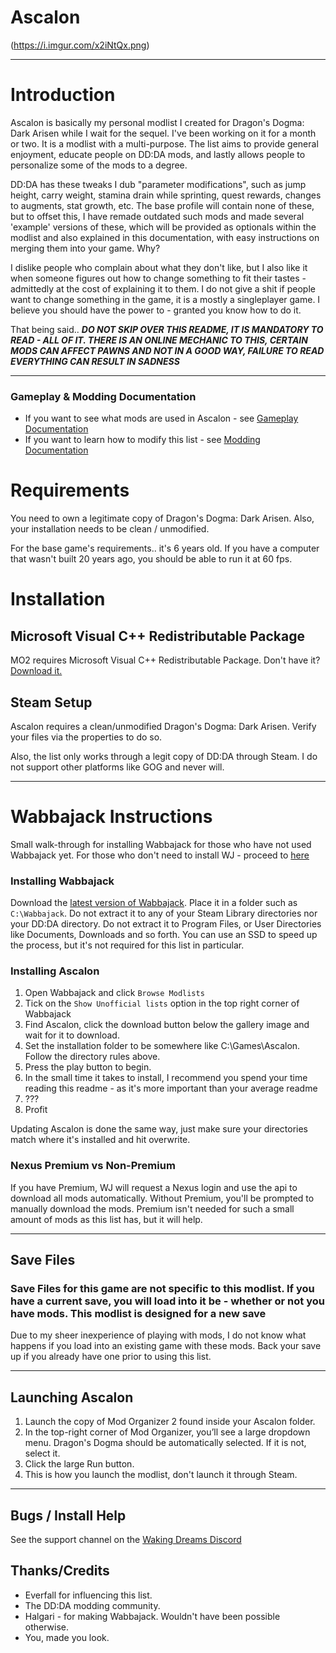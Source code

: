 # Ascalon

(https://i.imgur.com/x2iNtQx.png)

---

# Introduction

Ascalon is basically my personal modlist I created for Dragon's Dogma: Dark Arisen while I wait for the sequel. I've been working on it for a month or two. It is a modlist with a multi-purpose. The list aims to provide general enjoyment, educate people on DD:DA mods, and lastly allows people to personalize some of the mods to a degree.

DD:DA has these tweaks I dub "parameter modifications", such as jump height, carry weight, stamina drain while sprinting, quest rewards, changes to augments, stat growth, etc. The base profile will contain none of these, but to offset this, I have remade outdated such mods and made several 'example' versions of these, which will be provided as optionals within the modlist and also explained in this documentation, with easy instructions on merging them into your game. Why?

I dislike people who complain about what they don't like, but I also like it when someone figures out how to change something to fit their tastes - admittedly at the cost of explaining it to them. I do not give a shit if people want to change something in the game, it is a mostly a singleplayer game. I believe you should have the power to - granted you know how to do it.

That being said.. ***DO NOT SKIP OVER THIS README, IT IS MANDATORY TO READ - ALL OF IT. THERE IS AN ONLINE MECHANIC TO THIS, CERTAIN MODS CAN AFFECT PAWNS AND NOT IN A GOOD WAY, FAILURE TO READ EVERYTHING CAN RESULT IN SADNESS***

---

### Gameplay & Modding Documentation

- If you want to see what mods are used in Ascalon - see [Gameplay Documentation](link)
- If you want to learn how to modify this list - see [Modding Documentation](link)

# Requirements

You need to own a legitimate copy of Dragon's Dogma: Dark Arisen. Also, your installation needs to be clean / unmodified. 

For the base game's requirements.. it's 6 years old. If you have a computer that wasn't built 20 years ago, you should be able to run it at 60 fps.

# Installation

## Microsoft Visual C++ Redistributable Package

MO2 requires Microsoft Visual C++ Redistributable Package. Don't have it? [Download it.](https://aka.ms/vs/16/release/vc_redist.x64.exe)

## Steam Setup

Ascalon requires a clean/unmodified Dragon's Dogma: Dark Arisen. Verify your files via the properties to do so.

Also, the list only works through a legit copy of DD:DA through Steam. I do not support other platforms like GOG and never will.

---

# Wabbajack Instructions

Small walk-through for installing Wabbajack for those who have not used Wabbajack yet. For those who don't need to install WJ - proceed to [here](#Save-Files)

### Installing Wabbajack

Download the [latest version of Wabbajack]((https://github.com/wabbajack-tools/wabbajack/releases)). Place it in a folder such as `C:\Wabbajack`. Do not extract it to any of your Steam Library directories nor your DD:DA directory. Do not extract it to Program Files, or User Directories like Documents, Downloads and so forth. You can use an SSD to speed up the process, but it's not required for this list in particular.

### Installing Ascalon 

1. Open Wabbajack and click `Browse Modlists`
2. Tick on the `Show Unofficial lists` option in the top right corner of Wabbajack
3. Find Ascalon, click the download button below the gallery image and wait for it to download.
4. Set the installation folder to be somewhere like C:\Games\Ascalon. Follow the directory rules above.
5. Press the play button to begin.
6. In the small time it takes to install, I recommend you spend your time reading this readme - as it's more important than your average readme
7. ???
8. Profit

Updating Ascalon is done the same way, just make sure your directories match where it's installed and hit overwrite.

### Nexus Premium vs Non-Premium

If you have Premium, WJ will request a Nexus login and use the api to download all mods automatically. Without Premium, you'll be prompted to manually download the mods. Premium isn't needed for such a small amount of mods as this list has, but it will help.

---

## Save Files

### **Save Files for this game are not specific to this modlist. If you have a current save, you will load into it be - whether or not you have mods. This modlist is designed for a new save**

Due to my sheer inexperience of playing with mods, I do not know what happens if you load into an existing game with these mods. Back your save up if you already have one prior to using this list.

---

## Launching Ascalon

1. Launch the copy of Mod Organizer 2 found inside your Ascalon folder.
2. In the top-right corner of Mod Organizer, you’ll see a large dropdown menu. Dragon's Dogma should be automatically selected. If it is not, select it.
3. Click the large Run button.
4. This is how you launch the modlist, don't launch it through Steam.

---

## Bugs / Install Help

See the support channel on the [Waking Dreams Discord](link)

## Thanks/Credits

- Everfall for influencing this list.
- The DD:DA modding community.
- Halgari - for making Wabbajack. Wouldn't have been possible otherwise.
- You, made you look.

